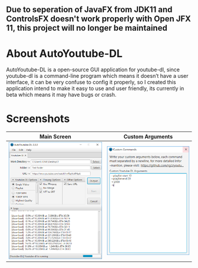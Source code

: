 ## Due to seperation of JavaFX from JDK11 and ControlsFX doesn't work properly with Open JFX 11, this project will no longer be maintained

# About AutoYoutube-DL
AutoYoutube-DL is a open-source GUI application for youtube-dl, since youtube-dl is a command-line program which means it doesn’t have a user interface, it can be very confuse to config it properly,  so I created this application intend to make it easy to use and user friendly, its currently in beta which means it may have bugs or crash.

# Screenshots

Main Screen             |  Custom Arguments
:-------------------------:|:-------------------------:
![](https://github.com/TDL3/AutoYoutube-DL/blob/master/images/MainStage.PNG)  |  ![](https://github.com/TDL3/AutoYoutube-DL/blob/master/images/CustomArguments.PNG)
